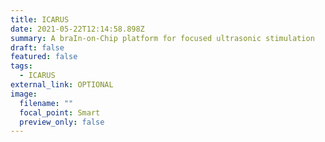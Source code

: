 ```yaml
---
title: ICARUS
date: 2021-05-22T12:14:58.898Z
summary: A braIn-on-Chip platform for focused ultrasonic stimulation
draft: false
featured: false
tags:
  - ICARUS
external_link: OPTIONAL
image:
  filename: ""
  focal_point: Smart
  preview_only: false
---
```

